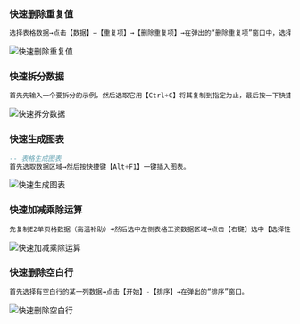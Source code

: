 ### 快速删除重复值

```sql
选择表格数据→点击【数据】→【重复项】→【删除重复项】→在弹出的“删除重复项”窗口中，选择对应条件，可以根据一列或者多列数据删除重复值→最后点击【删除重复项】按钮即可
```

![快速删除重复值](https://hayes-typora.oss-cn-shenzhen.aliyuncs.com/b10b538563c1fe50131ea8cd14169715.jpg)

### 快速拆分数据

```sql
首先先输入一个要拆分的示例，然后选取它用【Ctrl+C】将其复制到指定为止，最后按一下快捷键【Ctrl+E】就可以了
```

![快速拆分数据](https://hayes-typora.oss-cn-shenzhen.aliyuncs.com/3ef72507551242b7674438437703d661.jpg)

### 快速生成图表

```sql
-- 表格生成图表
首先选取数据区域→然后按快捷键【Alt+F1】一键插入图表。
```

![快速生成图表](https://hayes-typora.oss-cn-shenzhen.aliyuncs.com/4e52624ef05bdb760b00ab6ecc5219f9.jpg)

### 快速加减乘除运算

```sql
先复制E2单页格数据（高温补助）→然后选中左侧表格工资数据区域→点击【右键】选中【选择性粘贴】→在弹出的“选择性粘贴”对话框中的【运算】勾选【加】，最后点击确定即可。
```

![快速加减乘除运算](https://hayes-typora.oss-cn-shenzhen.aliyuncs.com/e6dfb332634f0e9f6b1d92d9f999b047.jpg)

### 快速删除空白行

```sql
首先选择有空白行的某一列数据→点击【开始】-【排序】→在弹出的“排序”窗口。
```

![快速删除空白行](https://hayes-typora.oss-cn-shenzhen.aliyuncs.com/2e10aa3ec624b6ec7c6a49ca2e3e24e2.jpg)